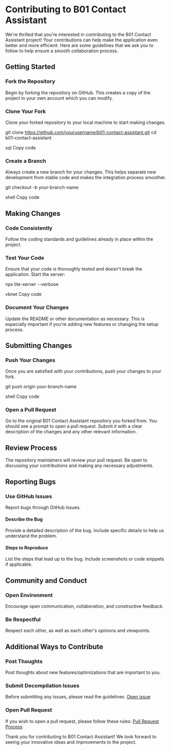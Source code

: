 # Contributing to B01 Contact Assistant

We're thrilled that you're interested in contributing to the B01 Contact Assistant project! Your contributions can help make the application even better and more efficient. Here are some guidelines that we ask you to follow to help ensure a smooth collaboration process.

## Getting Started

### Fork the Repository

Begin by forking the repository on GitHub. This creates a copy of the project in your own account which you can modify.

### Clone Your Fork

Clone your forked repository to your local machine to start making changes.

git clone https://github.com/yourusername/b01-contact-assistant.git
cd b01-contact-assistant

sql
Copy code

### Create a Branch

Always create a new branch for your changes. This helps separate new development from stable code and makes the integration process smoother.

git checkout -b your-branch-name

shell
Copy code

## Making Changes

### Code Consistently

Follow the coding standards and guidelines already in place within the project.

### Test Your Code

Ensure that your code is thoroughly tested and doesn't break the application. Start the server:

npx lite-server --verbose

vbnet
Copy code

### Document Your Changes

Update the README or other documentation as necessary. This is especially important if you're adding new features or changing the setup process.

## Submitting Changes

### Push Your Changes

Once you are satisfied with your contributions, push your changes to your fork.

git push origin your-branch-name

shell
Copy code

### Open a Pull Request

Go to the original B01 Contact Assistant repository you forked from. You should see a prompt to open a pull request. Submit it with a clear description of the changes and any other relevant information.

## Review Process

The repository maintainers will review your pull request. Be open to discussing your contributions and making any necessary adjustments.

## Reporting Bugs

### Use GitHub Issues

Report bugs through GitHub Issues.

#### Describe the Bug

Provide a detailed description of the bug. Include specific details to help us understand the problem.

#### Steps to Reproduce

List the steps that lead up to the bug. Include screenshots or code snippets if applicable.

## Community and Conduct

### Open Environment

Encourage open communication, collaboration, and constructive feedback.

### Be Respectful

Respect each other, as well as each other's opinions and viewpoints.

## Additional Ways to Contribute

### Post Thoughts

Post thoughts about new features/optimizations that are important to you.

### Submit Decompilation Issues

Before submitting any issues, please read the guidelines. [Open issue](#)

### Open Pull Request

If you wish to open a pull request, please follow these rules: [Pull Request Process](#)

Thank you for contributing to B01 Contact Assistant! We look forward to seeing your innovative ideas and improvements to the project.
